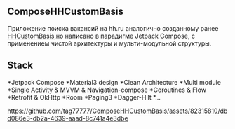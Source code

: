 ## ComposeHHCustomBasis

Приложение поиска вакансий на hh.ru аналогично созданному ранее [HHCustomBasis](https://github.com/tag77777/HHCustomBasis),но написано в парадигме Jetpack Compose, с применением чистой архитектуры и мульти-модульной структуры.

## Stack
*Jetpack Compose
*Material3 design
*Clean Architecture
*Multi module
*Single Activity & MVVM & Navigation-compose
*Coroutines & Flow
*Retrofit & OkHttp
*Room
*Paging3
*Dagger-Hilt
*...

https://github.com/tag77777/ComposeHHCustomBasis/assets/82315810/dbd086e3-db2a-4639-aaad-8c741a4e3dbe

